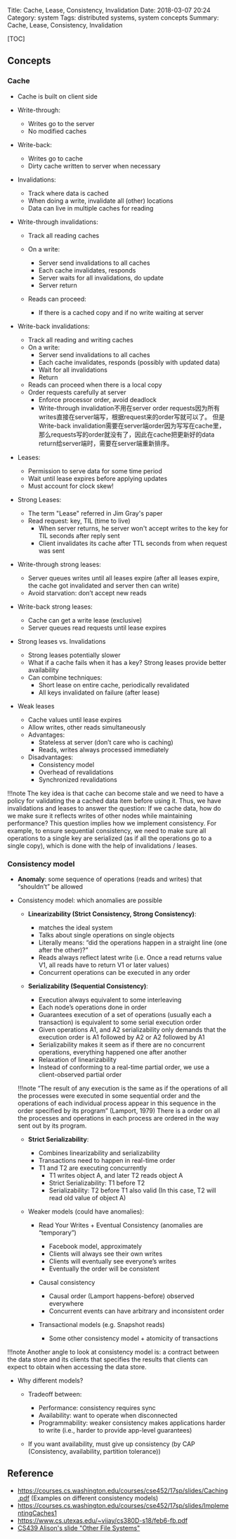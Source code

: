 Title: Cache, Lease, Consistency, Invalidation
Date: 2018-03-07 20:24
Category: system
Tags: distributed systems, system concepts
Summary: Cache, Lease, Consistency, Invalidation

[TOC]

## Concepts

### Cache

- Cache is built on client side
- Write-through:

    - Writes go to the server 
    - No modified caches

- Write-back:

    - Writes go to cache
    - Dirty cache written to server when necessary

- Invalidations:

    - Track where data is cached
    - When doing a write, invalidate all (other) locations
    - Data can live in multiple caches for reading

- Write-through invalidations:

    - Track all reading caches 
    - On a write: 

        - Server send invalidations to all caches 
        - Each cache invalidates, responds 
        - Server waits for all invalidations, do update
        - Server return
    - Reads can proceed:
        -  If there is a cached copy and if no write waiting at server

- Write-back invalidations:

    - Track all reading and writing caches
    - On a write:
        - Server send invalidations to all caches
        - Each cache invalidates, responds (possibly with updated data)
        - Wait for all invalidations
        - Return
    - Reads can proceed when there is a local copy
    - Order requests carefully at server 
        - Enforce processor order, avoid deadlock
        - Write-through invalidation不用在server order requests因为所有writes直接在server端写，根据request来的order写就可以了。
        但是Write-back invalidation需要在server端order因为写写在cache里，那么requests写的order就没有了，因此在cache把更新好的data
        return给server端时，需要在server端重新排序。

- Leases:

    - Permission to serve data for some time period
    - Wait until lease expires before applying updates
    - Must account for clock skew!

- Strong Leases:

    - The term "Lease" referred in Jim Gray's paper
    - Read request: key, TIL (time to live)
        - When server returns, he server won't accept writes to the key for TIL seconds after reply sent
        - Client invalidates its cache after TTL seconds from when request was sent

- Write-through strong leases:

    - Server queues writes until all leases expire (after all leases expire, the cache got invalidated and server then can write)
    - Avoid starvation: don’t accept new reads

- Write-back strong leases:

    - Cache can get a write lease (exclusive) 
    - Server queues read requests until lease expires

- Strong leases vs. Invalidations

    - Strong leases potentially slower
    - What if a cache fails when it has a key? Strong leases provide better availability 
    - Can combine techniques:
        - Short lease on entire cache, periodically revalidated 
        - All keys invalidated on failure (after lease)

- Weak leases

    - Cache values until lease expires
    - Allow writes, other reads simultaneously
    - Advantages:
        - Stateless at server (don’t care who is caching) 
        - Reads, writes always processed immediately
    - Disadvantages:
        - Consistency model
        - Overhead of revalidations
        - Synchronized revalidations

!!!note
    The key idea is that cache can become stale and we need to have a policy
    for validating the a cached data item before using it. Thus, we have invalidations
    and leases to answer the question: If we cache data, how do we make sure it reflects
    writes of other nodes while maintaining performance? This question implies how we implement
    consistency. For example, to ensure sequential consistency, we need to make sure all operations 
    to a single key are serialized (as if all the operations go to a single copy), which is done
    with the help of invalidations / leases.


### Consistency model 

- __Anomaly__: some sequence of operations (reads and writes) that “shouldn’t” be allowed 
- Consistency model:  which anomalies are possible

    - __Linearizability (Strict Consistency, Strong Consistency)__:
    
        - matches the ideal system
        - Talks about single operations on single objects
        - Literally means: “did the operations happen in a straight line (one after the other)?” 
        - Reads always reflect latest write (i.e. Once a read returns value V1, all reads have to return V1 or later values)
        - Concurrent operations can be executed in any order

    - __Serializability (Sequential Consistency)__:

        - Execution always equivalent to some interleaving
        - Each node’s operations done in order 
        - Guarantees execution of a set of operations (usually each a transaction) is equivalent to some serial execution order 
        - Given operations A1, and A2 serializability only demands that the execution order is A1 followed by A2 or A2 followed by A1 
        - Serializability makes it seem as if there are no concurrent operations, everything happened one after another
        - Relaxation of linearizability 
        - Instead of conforming to a real-time partial order, we use a client-observed partial order

    !!!note
        “The result of any execution is the same as if the operations of all the processes were executed in some sequential order and the operations of each individual process appear in this sequence in the order specified by its program” (Lamport, 1979)
        There is a order on all the processes and operations in each process are ordered in the way sent out by its program.

    - __Strict Serializability__:

        - Combines linearizability and serializability
        - Transactions need to happen in real-time order
        - T1 and T2 are executing concurrently 
            - T1 writes object A, and later T2 reads object A
            - Strict Serializability: T1 before T2 
            - Serializability: T2 before T1 also valid (In this case, T2 will read old value of object A)

    - Weaker models (could have anomalies):

        - Read Your Writes + Eventual Consistency (anomalies are “temporary”)

            - Facebook model, approximately 
            - Clients will always see their own writes 
            - Clients will eventually see everyone’s writes 
            - Eventually the order will be consistent

        - Causal consistency 

            - Causal order (Lamport happens-before) observed everywhere 
            - Concurrent events can have arbitrary and inconsistent order 

        - Transactional models (e.g. Snapshot reads)

            - Some other consistency model + atomicity of transactions

!!!note
    Another angle to look at consistency model is: a contract between the data store and its clients that
    specifies the results that clients can expect to obtain when accessing the data store.

- Why different models?

    - Tradeoff between:

        - Performance: consistency requires sync 
        - Availability: want to operate when disconnected 
        - Programmability: weaker consistency makes applications harder to write (i.e., harder to provide app-level guarantees) 

    - If you want availability, must give up consistency (by CAP (Consistency, availability, partition tolerance))


## Reference

- https://courses.cs.washington.edu/courses/cse452/17sp/slides/Caching.pdf (Examples on different consistency models)
- https://courses.cs.washington.edu/courses/cse452/17sp/slides/ImplementingCaches1
- https://www.cs.utexas.edu/~vijay/cs380D-s18/feb6-fb.pdf
- [CS439 Alison's slide "Other File Systems"](https://www.cs.utexas.edu/users/ans/classes/cs439/schedule.html)